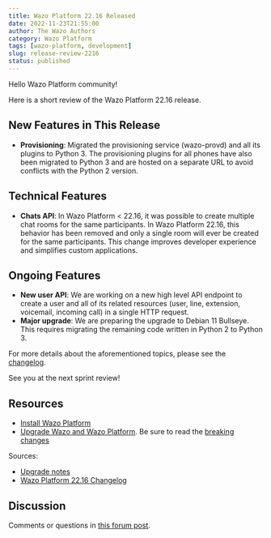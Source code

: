 ```yaml
---
title: Wazo Platform 22.16 Released
date: 2022-11-23T21:55:00
author: The Wazo Authors
category: Wazo Platform
tags: [wazo-platform, development]
slug: release-review-2216
status: published
---
```


Hello Wazo Platform community!

Here is a short review of the Wazo Platform 22.16 release.

## New Features in This Release

- **Provisioning**: Migrated the provisioning service (wazo-provd) and all its plugins to Python 3.
  The provisioning plugins for all phones have also been migrated to Python 3 and are hosted on a
  separate URL to avoid conflicts with the Python 2 version.

## Technical Features

- **Chats API**: In Wazo Platform < 22.16, it was possible to create multiple chat rooms for the
  same participants. In Wazo Platform 22.16, this behavior has been removed and only a single room
  will ever be created for the same participants. This change improves developer experience and
  simplifies custom applications.

## Ongoing Features

- **New user API**: We are working on a new high level API endpoint to create a user and all of its
  related resources (user, line, extension, voicemail, incoming call) in a single HTTP request.
- **Major upgrade**: We are preparing the upgrade to Debian 11 Bullseye. This requires migrating the
  remaining code written in Python 2 to Python 3.

For more details about the aforementioned topics, please see the
[changelog](https://wazo-dev.atlassian.net/issues/?jql=project%3DWAZO%20AND%20fixVersion%3D22.16).

See you at the next sprint review!

## Resources

- [Install Wazo Platform](/use-cases)
- [Upgrade Wazo and Wazo Platform](/uc-doc/upgrade/). Be sure to read the
  [breaking changes](/uc-doc/upgrade/upgrade_notes#22-16)

Sources:

- [Upgrade notes](/uc-doc/upgrade/upgrade_notes#22-16)
- [Wazo Platform 22.16
  Changelog](https://wazo-dev.atlassian.net/issues/?jql=project%3DWAZO%20AND%20fixVersion%3D22.16)

## Discussion

Comments or questions in
[this forum post](https://wazo-platform.discourse.group/t/blog-wazo-platform-22-16-released).

